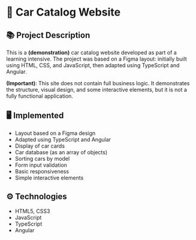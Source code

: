 # 🚗 Car Catalog Website 

## 📚 Project Description


This is a **(demonstration)** car catalog website developed as part of a learning intensive. The project was based on a Figma layout: initially built using HTML, CSS, and JavaScript, then adapted using TypeScript and Angular.

**(Important)**: This site does not contain full business logic. It demonstrates the structure, visual design, and some interactive elements, but it is not a fully functional application.

## 🖥️ Implemented

- Layout based on a Figma design
- Adapted using TypeScript and Angular
- Display of car cards
- Car database (as an array of objects)
- Sorting cars by model
- Form input validation
- Basic responsiveness
- Simple interactive elements

## ⚙️ Technologies

- HTML5, CSS3
- JavaScript
- TypeScript
- Angular
